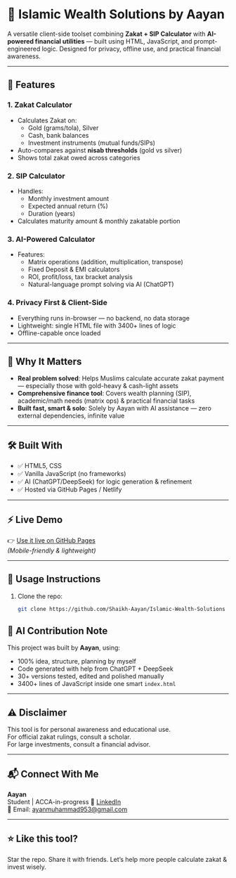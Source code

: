 # 🧩 Islamic Wealth Solutions by Aayan

A versatile client-side toolset combining **Zakat + SIP Calculator** with **AI-powered financial utilities** — built using HTML, JavaScript, and prompt-engineered logic. Designed for privacy, offline use, and practical financial awareness.

---

## 🚀 Features

### 1. **Zakat Calculator**
- Calculates Zakat on:
  - Gold (grams/tola), Silver
  - Cash, bank balances
  - Investment instruments (mutual funds/SIPs)
- Auto-compares against **nisab thresholds** (gold vs silver)
- Shows total zakat owed across categories

### 2. **SIP Calculator**
- Handles:
  - Monthly investment amount
  - Expected annual return (%)
  - Duration (years)
- Calculates maturity amount & monthly zakatable portion

### 3. **AI-Powered Calculator**
- Features:
  - Matrix operations (addition, multiplication, transpose)
  - Fixed Deposit & EMI calculators
  - ROI, profit/loss, tax bracket analysis
  - Natural-language prompt solving via AI (ChatGPT)

### 4. **Privacy First & Client-Side**
- Everything runs in-browser — no backend, no data storage
- Lightweight: single HTML file with 3400+ lines of logic
- Offline-capable once loaded

---

## 📌 Why It Matters

- **Real problem solved**: Helps Muslims calculate accurate zakat payment — especially those with gold-heavy & cash-light assets  
- **Comprehensive finance tool**: Covers wealth planning (SIP), academic/math needs (matrix ops) & practical financial tasks  
- **Built fast, smart & solo**: Solely by Aayan with AI assistance — zero external dependencies, infinite value

---

## 🛠 Built With

- ✅ HTML5, CSS
- ✅ Vanilla JavaScript (no frameworks)
- ✅ AI (ChatGPT/DeepSeek) for logic generation & refinement
- ✅ Hosted via GitHub Pages / Netlify




---

## ⚡ Live Demo

👉 [Use it live on GitHub Pages](https://github.com/Shaikh-Aayan/Islamic-Wealth-Solutions)  
*(Mobile-friendly & lightweight)*

---

## 🧭 Usage Instructions

1. Clone the repo:
   ```bash
   git clone https://github.com/Shaikh-Aayan/Islamic-Wealth-Solutions


## 🤖 AI Contribution Note

This project was built by **Aayan**, using:
- 100% idea, structure, planning by myself  
- Code generated with help from ChatGPT + DeepSeek  
- 30+ versions tested, edited and polished manually  
- 3400+ lines of JavaScript inside one smart `index.html`

---

## ⚠️ Disclaimer

This tool is for personal awareness and educational use.  
For official zakat rulings, consult a scholar.  
For large investments, consult a financial advisor.

---

## 📬 Connect With Me

**Aayan**  
Student | ACCA-in-progress 
🔗 [LinkedIn](https://linkedin.com/in/aayanshaikhacca)  
📧 Email: ayanmuhammad953@gmail.com

---

## ⭐ Like this tool?

Star the repo. Share it with friends. Let’s help more people calculate zakat & invest wisely.
